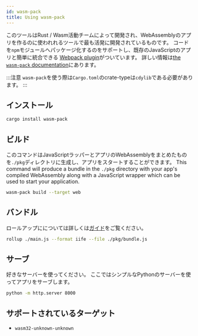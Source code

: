 ```yaml
---
id: wasm-pack
title: Using wasm-pack
---
```


このツールはRust / Wasm活動チームによって開発され、WebAssemblyのアプリを作るのに使われれるツールで最も活発に開発されているものです。
コードを`npm`モジュールへパッケージ化するのをサポートし、既存のJavaScriptのアプリと簡単に統合できる
[Webpack plugin](https://github.com/wasm-tool/wasm-pack-plugin)がついています。
詳しい情報は[the `wasm-pack` documentation](https://rustwasm.github.io/docs/wasm-pack/introduction.html)にあります。

:::注意
`wasm-pack`を使う際は`Cargo.toml`のcrate-typeは`cdylib`である必要があります。
:::

## インストール

```bash
cargo install wasm-pack
```

## ビルド

このコマンドはJavaScriptラッパーとアプリのWebAssemblyをまとめたものを`./pkg`ディレクトリに生成し、アプリをスタートすることができます。
This command will produce a bundle in the `./pkg` directory with your app's compiled WebAssembly 
along with a JavaScript wrapper which can be used to start your application.

```bash
wasm-pack build --target web
```

## バンドル

ロールアップにについては詳しくは[ガイド](https://rollupjs.org/guide/en/#quick-start)をご覧ください。

```bash
rollup ./main.js --format iife --file ./pkg/bundle.js
```

## サーブ

好きなサーバーを使ってください。
ここではシンプルなPythonのサーバーを使ってアプリをサーブします。

```bash
python -m http.server 8000
```

## サポートされているターゲット

* `wasm32-unknown-unknown`
